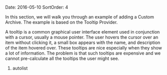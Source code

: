 Date: 2016-05-10
SortOrder: 4

In this section, we will walk you through an example of adding a Custom Archive. The example is based on the Tooltip Provider.

A tooltip is a common graphical user interface element used in conjunction with a cursor, usually a mouse pointer. The user hovers the cursor over an item without clicking it, a small box appears with the name, and description of the item hovered over. These tooltips are nice especially when they show a lot of information. The problem is that such tooltips are expensive and we cannot pre-calculate all the tooltips the user might see.

1. autolist
